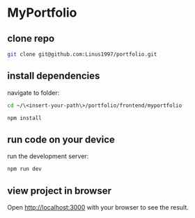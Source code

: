 # MyPortfolio

## clone repo
```bash
git clone git@github.com:Linus1997/portfolio.git
```


## install dependencies

navigate to folder:

```bash
cd ~/\<insert-your-path\>/portfolio/frontend/myportfolio
```

```bash
npm install
```

## run code on your device

run the development server:

```bash
npm run dev

```

## view project in browser

Open [http://localhost:3000](http://localhost:3000) with your browser to see the result.
